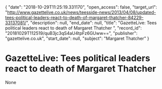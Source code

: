 {
  "date": "2018-10-29T11:25:19.331170", 
  "open_access": false, 
  "target_url": "http://www.gazettelive.co.uk/news/teesside-news/2013/04/08/updated-tees-political-leaders-react-to-death-of-margaret-thatcher-84229-33137081/", 
  "description": null, 
  "end_date": null, 
  "title": "GazetteLive: Tees political leaders react to death of Margaret Thatcher ", 
  "record_id": "20181029T112519/quB3jc3qS4aU4tpFz6GUww==", 
  "publisher": "gazettelive.co.uk", 
  "start_date": null, 
  "subject": "Margaret Thatcher"
}

# GazetteLive: Tees political leaders react to death of Margaret Thatcher 

None